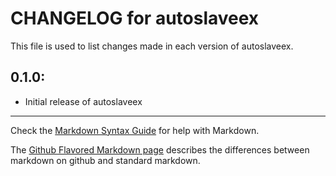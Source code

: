 # CHANGELOG for autoslaveex

This file is used to list changes made in each version of autoslaveex.

## 0.1.0:

* Initial release of autoslaveex

- - -
Check the [Markdown Syntax Guide](http://daringfireball.net/projects/markdown/syntax) for help with Markdown.

The [Github Flavored Markdown page](http://github.github.com/github-flavored-markdown/) describes the differences between markdown on github and standard markdown.

